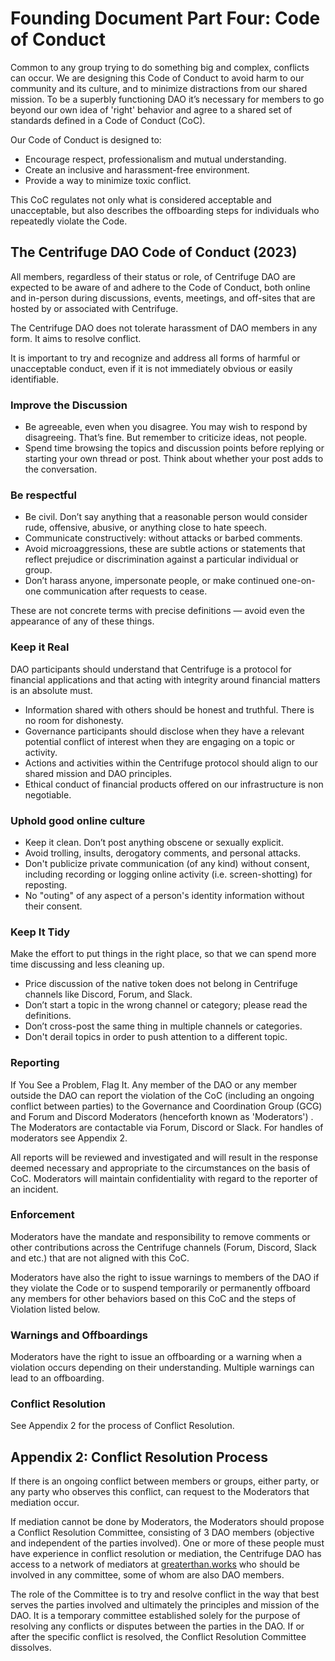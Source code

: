 # Founding Document Part Four: Code of Conduct

Common to any group trying to do something big and complex, conflicts can occur.  We are designing this Code of Conduct to avoid harm to our community and its culture, and to minimize distractions from our shared mission. To be a superbly functioning DAO it’s necessary for members to go beyond our own idea of ​​'right' behavior and agree to a shared set of standards defined in a Code of Conduct (CoC).

Our Code of Conduct is designed to: 
* Encourage respect, professionalism and mutual understanding. 
* Create an inclusive and harassment-free environment. 
* Provide a way to minimize toxic conflict.

This CoC regulates not only what is considered acceptable and unacceptable, but also describes the offboarding steps for individuals who repeatedly violate the Code. 

## The Centrifuge DAO Code of Conduct (2023)

All members, regardless of their status or role, of Centrifuge DAO are expected to be aware of and adhere to the Code of Conduct, both online and in-person during discussions, events, meetings, and off-sites that are hosted by or associated with Centrifuge.

The Centrifuge DAO does not tolerate harassment of DAO members in any form. It aims to resolve conflict. 

It is important to try and recognize and address all forms of harmful or unacceptable conduct, even if it is not immediately obvious or easily identifiable.

### Improve the Discussion
* Be agreeable, even when you disagree. You may wish to respond by disagreeing. That’s fine. But remember to criticize ideas, not people. 
* Spend time browsing the topics and discussion points before replying or starting your own thread or post. Think about whether your post adds to the conversation.

### Be respectful
* Be civil. Don’t say anything that a reasonable person would consider rude, offensive, abusive, or anything close to hate speech.
* Communicate constructively: without attacks or barbed comments.
* Avoid microaggressions, these are subtle actions or statements that reflect prejudice or discrimination against a particular individual or group.
* Don’t harass anyone, impersonate people, or make continued one-on-one communication after requests to cease. 

These are not concrete terms with precise definitions — avoid even the appearance of any of these things.

### Keep it Real
DAO participants should understand that Centrifuge is a protocol for financial applications and that acting with integrity around financial matters is an absolute must.
* Information shared with others should be honest and truthful. There is no room for dishonesty. 
* Governance participants should disclose when they have a relevant potential conflict of interest when they are engaging on a topic or activity. 
* Actions and activities within the Centrifuge protocol should align to our shared mission and DAO principles. 
* Ethical conduct of financial products offered on our infrastructure is non negotiable.  

### Uphold good online culture
* Keep it clean. Don’t post anything obscene or sexually explicit.
* Avoid trolling, insults, derogatory comments, and personal attacks.
* Don't publicize private communication (of any kind) without consent, including recording or logging online activity (i.e. screen-shotting) for reposting.
* No "outing" of any aspect of a person's identity information without their consent.

### Keep It Tidy
Make the effort to put things in the right place, so that we can spend more time discussing and less cleaning up. 
* Price discussion of the native token does not belong in Centrifuge channels like Discord, Forum, and Slack. 
* Don’t start a topic in the wrong channel or category; please read the definitions.
* Don’t cross-post the same thing in multiple channels or categories.
* Don't derail topics in order to push attention to a different topic. 

### Reporting
If You See a Problem, Flag It. Any member of the DAO or any member outside the DAO can report the violation of the CoC (including an ongoing conflict between parties) to the Governance and Coordination Group (GCG) and Forum and Discord Moderators (henceforth known as 'Moderators') . The Moderators are contactable via Forum, Discord or Slack. For handles of moderators see Appendix 2. 

All reports will be reviewed and investigated and will result in the response deemed necessary and appropriate to the circumstances on the basis of CoC. Moderators will maintain confidentiality with regard to the reporter of an incident.

### Enforcement 
Moderators have the mandate and responsibility to remove comments or other contributions across the Centrifuge channels (Forum, Discord, Slack and etc.) that are not aligned with this CoC. 

Moderators have also the right to issue warnings to members of the DAO if they violate the Code or to suspend temporarily or permanently offboard any members for other behaviors based on this CoC and the steps of Violation listed below.

### Warnings and Offboardings
Moderators have the right to issue an offboarding or a warning when a violation occurs depending on their understanding. Multiple warnings can lead to an offboarding.

### Conflict Resolution
See Appendix 2 for the process of Conflict Resolution.

## Appendix 2: Conflict Resolution Process
If there is an ongoing conflict between members or groups, either party, or any party who observes this conflict, can request to the Moderators that mediation occur. 

If mediation cannot be done by Moderators, the Moderators should propose a Conflict Resolution Committee, consisting of 3 DAO members (objective and independent of the parties involved). One or more of these people must have experience in conflict resolution or mediation, the Centrifuge DAO has access to a network of mediators at [greaterthan.works](https://www.greaterthan.works/) who should be involved in any committee, some of whom are also DAO members.

The role of the Committee is to try and resolve conflict in the way that best serves the parties involved and ultimately the principles and mission of the DAO.  It is a temporary committee established solely for the purpose of resolving any conflicts or disputes between the parties in the DAO. If or after the specific conflict is resolved, the Conflict Resolution Committee dissolves.

